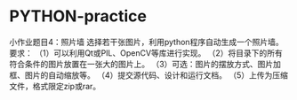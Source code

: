 # PYTHON-practice
小作业题目4：照片墙
选择若干张图片，利用python程序自动生成一个照片墙。要求：
（1）可以利用Qt或PIL、OpenCV等库进行实现。
（2）将目录下的所有符合条件的图片放置在一张大的图片上。
（3）可选：图片的摆放方式、图片加框、图片的自动缩放等。
（4）提交源代码、设计和运行文档。
（5）上传为压缩文件，格式限定zip或rar。

